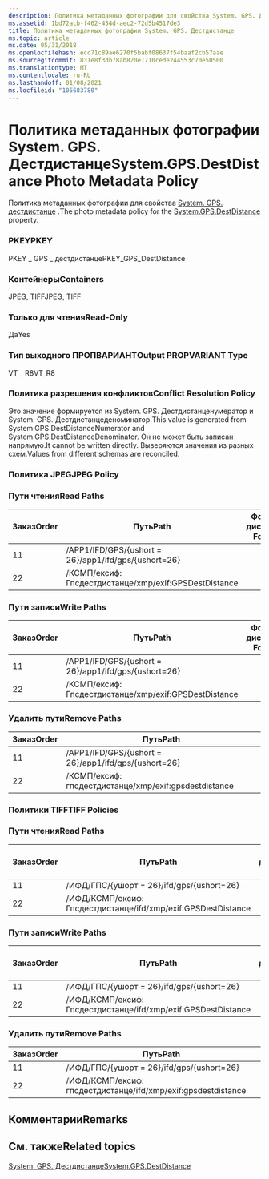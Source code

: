 ```yaml
---
description: Политика метаданных фотографии для свойства System. GPS. Дестдистанце.
ms.assetid: 1bd72acb-f462-454d-aec2-72d5b4517de3
title: Политика метаданных фотографии System. GPS. Дестдистанце
ms.topic: article
ms.date: 05/31/2018
ms.openlocfilehash: ecc71c89ae6270f5babf08637f54baaf2cb57aae
ms.sourcegitcommit: 831e8f3db78ab820e1710cede244553c70e50500
ms.translationtype: MT
ms.contentlocale: ru-RU
ms.lasthandoff: 01/08/2021
ms.locfileid: "105683780"
---
```

# <a name="systemgpsdestdistance-photo-metadata-policy"></a><span data-ttu-id="11079-103">Политика метаданных фотографии System. GPS. Дестдистанце</span><span class="sxs-lookup"><span data-stu-id="11079-103">System.GPS.DestDistance Photo Metadata Policy</span></span>

<span data-ttu-id="11079-104">Политика метаданных фотографии для свойства [System. GPS. дестдистанце](../properties/props-system-gps-destdistance.md) .</span><span class="sxs-lookup"><span data-stu-id="11079-104">The photo metadata policy for the [System.GPS.DestDistance](../properties/props-system-gps-destdistance.md) property.</span></span>

### <a name="pkey"></a><span data-ttu-id="11079-105">PKEY</span><span class="sxs-lookup"><span data-stu-id="11079-105">PKEY</span></span>

<span data-ttu-id="11079-106">PKEY \_ GPS \_ дестдистанце</span><span class="sxs-lookup"><span data-stu-id="11079-106">PKEY\_GPS\_DestDistance</span></span>

### <a name="containers"></a><span data-ttu-id="11079-107">Контейнеры</span><span class="sxs-lookup"><span data-stu-id="11079-107">Containers</span></span>

<span data-ttu-id="11079-108">JPEG, TIFF</span><span class="sxs-lookup"><span data-stu-id="11079-108">JPEG, TIFF</span></span>

### <a name="read-only"></a><span data-ttu-id="11079-109">Только для чтения</span><span class="sxs-lookup"><span data-stu-id="11079-109">Read-Only</span></span>

<span data-ttu-id="11079-110">Да</span><span class="sxs-lookup"><span data-stu-id="11079-110">Yes</span></span>

### <a name="output-propvariant-type"></a><span data-ttu-id="11079-111">Тип выходного ПРОПВАРИАНТ</span><span class="sxs-lookup"><span data-stu-id="11079-111">Output PROPVARIANT Type</span></span>

<span data-ttu-id="11079-112">VT \_ R8</span><span class="sxs-lookup"><span data-stu-id="11079-112">VT\_R8</span></span>

### <a name="conflict-resolution-policy"></a><span data-ttu-id="11079-113">Политика разрешения конфликтов</span><span class="sxs-lookup"><span data-stu-id="11079-113">Conflict Resolution Policy</span></span>

<span data-ttu-id="11079-114">Это значение формируется из System. GPS. Дестдистанценумератор и System. GPS. Дестдистанцеденоминатор.</span><span class="sxs-lookup"><span data-stu-id="11079-114">This value is generated from System.GPS.DestDistanceNumerator and System.GPS.DestDistanceDenominator.</span></span> <span data-ttu-id="11079-115">Он не может быть записан напрямую.</span><span class="sxs-lookup"><span data-stu-id="11079-115">It cannot be written directly.</span></span> <span data-ttu-id="11079-116">Выверяются значения из разных схем.</span><span class="sxs-lookup"><span data-stu-id="11079-116">Values from different schemas are reconciled.</span></span>

### <a name="jpeg-policy"></a><span data-ttu-id="11079-117">Политика JPEG</span><span class="sxs-lookup"><span data-stu-id="11079-117">JPEG Policy</span></span>

### <a name="read-paths"></a><span data-ttu-id="11079-118">Пути чтения</span><span class="sxs-lookup"><span data-stu-id="11079-118">Read Paths</span></span>



| <span data-ttu-id="11079-119">Заказ</span><span class="sxs-lookup"><span data-stu-id="11079-119">Order</span></span> | <span data-ttu-id="11079-120">Путь</span><span class="sxs-lookup"><span data-stu-id="11079-120">Path</span></span>                      | <span data-ttu-id="11079-121">Формат диска</span><span class="sxs-lookup"><span data-stu-id="11079-121">Disk Format</span></span> |
|-------|---------------------------|-------------|
| <span data-ttu-id="11079-122">1</span><span class="sxs-lookup"><span data-stu-id="11079-122">1</span></span>     | <span data-ttu-id="11079-123">/APP1/IFD/GPS/{ushort = 26}</span><span class="sxs-lookup"><span data-stu-id="11079-123">/app1/ifd/gps/{ushort=26}</span></span> |             |
| <span data-ttu-id="11079-124">2</span><span class="sxs-lookup"><span data-stu-id="11079-124">2</span></span>     | <span data-ttu-id="11079-125">/КСМП/ексиф: Гпсдестдистанце</span><span class="sxs-lookup"><span data-stu-id="11079-125">/xmp/exif:GPSDestDistance</span></span> |             |



 

### <a name="write-paths"></a><span data-ttu-id="11079-126">Пути записи</span><span class="sxs-lookup"><span data-stu-id="11079-126">Write Paths</span></span>



| <span data-ttu-id="11079-127">Заказ</span><span class="sxs-lookup"><span data-stu-id="11079-127">Order</span></span> | <span data-ttu-id="11079-128">Путь</span><span class="sxs-lookup"><span data-stu-id="11079-128">Path</span></span>                      | <span data-ttu-id="11079-129">Формат диска</span><span class="sxs-lookup"><span data-stu-id="11079-129">Disk Format</span></span> |
|-------|---------------------------|-------------|
| <span data-ttu-id="11079-130">1</span><span class="sxs-lookup"><span data-stu-id="11079-130">1</span></span>     | <span data-ttu-id="11079-131">/APP1/IFD/GPS/{ushort = 26}</span><span class="sxs-lookup"><span data-stu-id="11079-131">/app1/ifd/gps/{ushort=26}</span></span> |             |
| <span data-ttu-id="11079-132">2</span><span class="sxs-lookup"><span data-stu-id="11079-132">2</span></span>     | <span data-ttu-id="11079-133">/КСМП/ексиф: Гпсдестдистанце</span><span class="sxs-lookup"><span data-stu-id="11079-133">/xmp/exif:GPSDestDistance</span></span> |             |



 

### <a name="remove-paths"></a><span data-ttu-id="11079-134">Удалить пути</span><span class="sxs-lookup"><span data-stu-id="11079-134">Remove Paths</span></span>



| <span data-ttu-id="11079-135">Заказ</span><span class="sxs-lookup"><span data-stu-id="11079-135">Order</span></span> | <span data-ttu-id="11079-136">Путь</span><span class="sxs-lookup"><span data-stu-id="11079-136">Path</span></span>                      |
|-------|---------------------------|
| <span data-ttu-id="11079-137">1</span><span class="sxs-lookup"><span data-stu-id="11079-137">1</span></span>     | <span data-ttu-id="11079-138">/APP1/IFD/GPS/{ushort = 26}</span><span class="sxs-lookup"><span data-stu-id="11079-138">/app1/ifd/gps/{ushort=26}</span></span> |
| <span data-ttu-id="11079-139">2</span><span class="sxs-lookup"><span data-stu-id="11079-139">2</span></span>     | <span data-ttu-id="11079-140">/КСМП/ексиф: гпсдестдистанце</span><span class="sxs-lookup"><span data-stu-id="11079-140">/xmp/exif:gpsdestdistance</span></span> |



 

### <a name="tiff-policies"></a><span data-ttu-id="11079-141">Политики TIFF</span><span class="sxs-lookup"><span data-stu-id="11079-141">TIFF Policies</span></span>

### <a name="read-paths"></a><span data-ttu-id="11079-142">Пути чтения</span><span class="sxs-lookup"><span data-stu-id="11079-142">Read Paths</span></span>



| <span data-ttu-id="11079-143">Заказ</span><span class="sxs-lookup"><span data-stu-id="11079-143">Order</span></span> | <span data-ttu-id="11079-144">Путь</span><span class="sxs-lookup"><span data-stu-id="11079-144">Path</span></span>                          | <span data-ttu-id="11079-145">Формат диска</span><span class="sxs-lookup"><span data-stu-id="11079-145">Disk Format</span></span> |
|-------|-------------------------------|-------------|
| <span data-ttu-id="11079-146">1</span><span class="sxs-lookup"><span data-stu-id="11079-146">1</span></span>     | <span data-ttu-id="11079-147">/ИФД/ГПС/{ушорт = 26}</span><span class="sxs-lookup"><span data-stu-id="11079-147">/ifd/gps/{ushort=26}</span></span>          |             |
| <span data-ttu-id="11079-148">2</span><span class="sxs-lookup"><span data-stu-id="11079-148">2</span></span>     | <span data-ttu-id="11079-149">/ИФД/КСМП/ексиф: Гпсдестдистанце</span><span class="sxs-lookup"><span data-stu-id="11079-149">/ifd/xmp/exif:GPSDestDistance</span></span> |             |



 

### <a name="write-paths"></a><span data-ttu-id="11079-150">Пути записи</span><span class="sxs-lookup"><span data-stu-id="11079-150">Write Paths</span></span>



| <span data-ttu-id="11079-151">Заказ</span><span class="sxs-lookup"><span data-stu-id="11079-151">Order</span></span> | <span data-ttu-id="11079-152">Путь</span><span class="sxs-lookup"><span data-stu-id="11079-152">Path</span></span>                          | <span data-ttu-id="11079-153">Формат диска</span><span class="sxs-lookup"><span data-stu-id="11079-153">Disk Format</span></span> |
|-------|-------------------------------|-------------|
| <span data-ttu-id="11079-154">1</span><span class="sxs-lookup"><span data-stu-id="11079-154">1</span></span>     | <span data-ttu-id="11079-155">/ИФД/ГПС/{ушорт = 26}</span><span class="sxs-lookup"><span data-stu-id="11079-155">/ifd/gps/{ushort=26}</span></span>          |             |
| <span data-ttu-id="11079-156">2</span><span class="sxs-lookup"><span data-stu-id="11079-156">2</span></span>     | <span data-ttu-id="11079-157">/ИФД/КСМП/ексиф: Гпсдестдистанце</span><span class="sxs-lookup"><span data-stu-id="11079-157">/ifd/xmp/exif:GPSDestDistance</span></span> |             |



 

### <a name="remove-paths"></a><span data-ttu-id="11079-158">Удалить пути</span><span class="sxs-lookup"><span data-stu-id="11079-158">Remove Paths</span></span>



| <span data-ttu-id="11079-159">Заказ</span><span class="sxs-lookup"><span data-stu-id="11079-159">Order</span></span> | <span data-ttu-id="11079-160">Путь</span><span class="sxs-lookup"><span data-stu-id="11079-160">Path</span></span>                          |
|-------|-------------------------------|
| <span data-ttu-id="11079-161">1</span><span class="sxs-lookup"><span data-stu-id="11079-161">1</span></span>     | <span data-ttu-id="11079-162">/ИФД/ГПС/{ушорт = 26}</span><span class="sxs-lookup"><span data-stu-id="11079-162">/ifd/gps/{ushort=26}</span></span>          |
| <span data-ttu-id="11079-163">2</span><span class="sxs-lookup"><span data-stu-id="11079-163">2</span></span>     | <span data-ttu-id="11079-164">/ИФД/КСМП/ексиф: гпсдестдистанце</span><span class="sxs-lookup"><span data-stu-id="11079-164">/ifd/xmp/exif:gpsdestdistance</span></span> |



 

## <a name="remarks"></a><span data-ttu-id="11079-165">Комментарии</span><span class="sxs-lookup"><span data-stu-id="11079-165">Remarks</span></span>

## <a name="related-topics"></a><span data-ttu-id="11079-166">См. также</span><span class="sxs-lookup"><span data-stu-id="11079-166">Related topics</span></span>

<dl> <dt>

[<span data-ttu-id="11079-167">System. GPS. Дестдистанце</span><span class="sxs-lookup"><span data-stu-id="11079-167">System.GPS.DestDistance</span></span>](../properties/props-system-gps-destdistance.md)
</dt> </dl>

 

 
